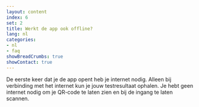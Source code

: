 ```yaml
---
layout: content
index: 6
set: 2
title: Werkt de app ook offline? 
lang: nl
categories:
- nl
- faq
showBreadCrumbs: true
showContact: true
---
```

De eerste keer dat je de app opent heb je internet nodig. Alleen bij verbinding met het internet kun je jouw testresultaat ophalen. Je hebt geen internet nodig om je QR-code te laten zien en bij de ingang te laten scannen.
